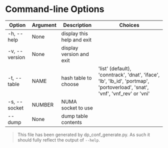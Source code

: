 # Command-line Options

| Option | Argument | Description | Choices |
|--------|----------|-------------|---------|
| -h, --help | None | display this help and exit |  |
| -v, --version | None | display version and exit |  |
| -t, --table | NAME | hash table to choose | 'list' (default), 'conntrack', 'dnat', 'iface', 'lb', 'lb_id', 'portmap', 'portoverload', 'snat', 'vnf', 'vnf_rev' or 'vni' |
| -s, --socket | NUMBER | NUMA socket to use |  |
| --dump | None | dump table contents |  |

> This file has been generated by dp_conf_generate.py. As such it should fully reflect the output of `--help`.

